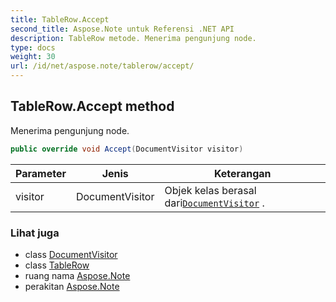 ```yaml
---
title: TableRow.Accept
second_title: Aspose.Note untuk Referensi .NET API
description: TableRow metode. Menerima pengunjung node.
type: docs
weight: 30
url: /id/net/aspose.note/tablerow/accept/
---
```

## TableRow.Accept method

Menerima pengunjung node.

```csharp
public override void Accept(DocumentVisitor visitor)
```

| Parameter | Jenis | Keterangan |
| --- | --- | --- |
| visitor | DocumentVisitor | Objek kelas berasal dari[`DocumentVisitor`](../../documentvisitor/) . |

### Lihat juga

* class [DocumentVisitor](../../documentvisitor/)
* class [TableRow](../)
* ruang nama [Aspose.Note](../../tablerow/)
* perakitan [Aspose.Note](../../../)



